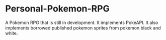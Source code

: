 # Personal-Pokemon-RPG
A Pokemon RPG that is still in development. It implements PokeAPI. It also implements borrowed published pokemon sprites from pokemon black and white.
